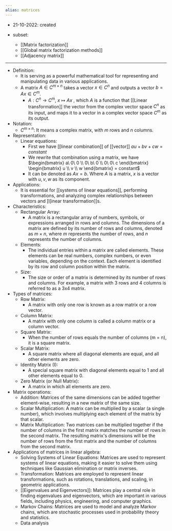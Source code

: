 ```yaml
---
alias: matrices
---
```



- 21-10-2022: created

- subset:
	- [[Matrix factorization]]
	- [[Global matrix factorization methods]]
	- [[Adjacency matrix]]

---
- Definition:
	- It is serving as a powerful mathematical tool for representing and manipulating data in various applications. 
	- A matrix $A \in C^{m \times n}$ takes a vector $x \in C^n$ and outputs a vector $b = Ax \in C^m$. 
		- $A: C^n \rightarrow C^m$, $x  \mapsto Ax$ , which $A$ is a function that [[Linear transformation]] the vector from the complex vector space $C^n$ as its input, and maps it to a vector in a complex vector space $C^m$ as its output. 
- Notation:
	- $C^{m \times n}$: It means a complex matrix, with $m$ rows and $n$ columns.
- Representation:
	- Linear equations: 
		- First we have [[linear combination]] of [[vector]] $au + bv + cw = constant$ 
		- We rewrite that combination using a matrix, we have $\begin{bmatrix} a\ 0\ 0 \\ 0\ b\ 0 \\ 0\ 0\ c \end{bmatrix} \begin{bmatrix} u \\ v \\ w \end{bmatrix} = constant$
		- It can be denoted as $Ax = b$. Where $A$ is a matrix, $x$ is a vector with $u, v, w$ as its component. 
- Applications:
	- It is essential for [[systems of linear equations]], performing transformations, and analyzing complex relationships between vectors and [l[inear transformation]]s. 
- Characteristics:
	- Rectangular Array: 
		- A matrix is a rectangular array of numbers, symbols, or expressions arranged in rows and columns. The dimensions of a matrix are defined by its number of rows and columns, denoted as $m \times n$, where $m$ represents the number of rows, and $n$ represents the number of columns.
	- Elements: 
		- The individual entries within a matrix are called elements. These elements can be real numbers, complex numbers, or even variables, depending on the context. Each element is identified by its row and column position within the matrix.
	- Size: 
		- The size or order of a matrix is determined by its number of rows and columns. For example, a matrix with 3 rows and 4 columns is referred to as a 3x4 matrix.
- Types of matrices:
	- Row Matrix: 
		- A matrix with only one row is known as a row matrix or a row vector.
	- Column Matrix: 
		- A matrix with only one column is called a column matrix or a column vector.
	- Square Matrix: 
		- When the number of rows equals the number of columns (m = n), it is a square matrix.
	- Scalar Matrix: 
		- A square matrix where all diagonal elements are equal, and all other elements are zero.
	- Identity Matrix (I):
		- A special square matrix with diagonal elements equal to 1 and all other elements equal to 0.
	- Zero Matrix (or Null Matrix): 
		- A matrix in which all elements are zero.
- Matrix operations:
	- Addition: Matrices of the same dimensions can be added together element-wise, resulting in a new matrix of the same size.
	- Scalar Multiplication: A matrix can be multiplied by a scalar (a single number), which involves multiplying each element of the matrix by that scalar.
	- Matrix Multiplication: Two matrices can be multiplied together if the number of columns in the first matrix matches the number of rows in the second matrix. The resulting matrix's dimensions will be the number of rows from the first matrix and the number of columns from the second matrix.
- Applications of matrices in linear algebra:
	- Solving Systems of Linear Equations: Matrices are used to represent systems of linear equations, making it easier to solve them using techniques like Gaussian elimination or matrix inverses.
	- Transformation: Matrices are employed to represent linear transformations, such as rotations, translations, and scaling, in geometric applications.
	- [[Eigenvalues and Eigenvectors]]: Matrices play a central role in finding eigenvalues and eigenvectors, which are important in various fields, including physics, engineering, and computer graphics.
	- Markov Chains: Matrices are used to model and analyze Markov chains, which are stochastic processes used in probability theory and statistics.
	- Data analysis